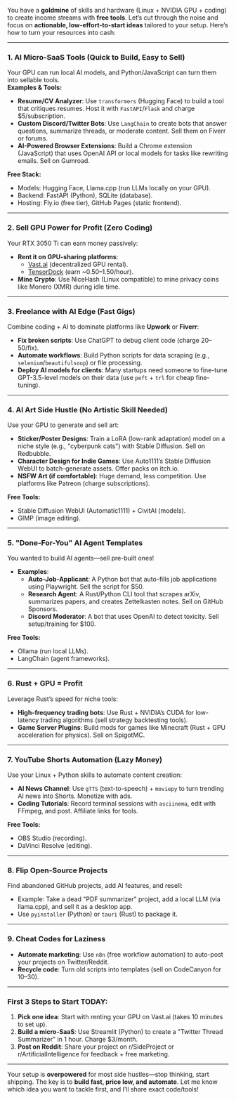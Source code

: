 	
You have a **goldmine** of skills and hardware (Linux + NVIDIA GPU + coding) to create income streams with **free tools**. Let’s cut through the noise and focus on **actionable, low-effort-to-start ideas** tailored to your setup. Here’s how to turn your resources into cash:

---

### **1. AI Micro-SaaS Tools (Quick to Build, Easy to Sell)**  
Your GPU can run local AI models, and Python/JavaScript can turn them into sellable tools.  
**Examples & Tools:**  
- **Resume/CV Analyzer**: Use `transformers` (Hugging Face) to build a tool that critiques resumes. Host it with `FastAPI`/`Flask` and charge $5/subscription.  
- **Custom Discord/Twitter Bots**: Use `LangChain` to create bots that answer questions, summarize threads, or moderate content. Sell them on Fiverr or forums.  
- **AI-Powered Browser Extensions**: Build a Chrome extension (JavaScript) that uses OpenAI API or local models for tasks like rewriting emails. Sell on Gumroad.  

**Free Stack:**  
- Models: Hugging Face, Llama.cpp (run LLMs locally on your GPU).  
- Backend: FastAPI (Python), SQLite (database).  
- Hosting: Fly.io (free tier), GitHub Pages (static frontend).  

---

### **2. Sell GPU Power for Profit (Zero Coding)**  
Your RTX 3050 Ti can earn money passively:  
- **Rent it on GPU-sharing platforms**:  
  - [Vast.ai](https://vast.ai) (decentralized GPU rental).  
  - [TensorDock](https://tensordock.com) (earn ~$0.50–$1.50/hour).  
- **Mine Crypto**: Use NiceHash (Linux compatible) to mine privacy coins like Monero (XMR) during idle time.  

---

### **3. Freelance with AI Edge (Fast Gigs)**  
Combine coding + AI to dominate platforms like **Upwork** or **Fiverr**:  
- **Fix broken scripts**: Use ChatGPT to debug client code (charge $20–$50/fix).  
- **Automate workflows**: Build Python scripts for data scraping (e.g., `selenium`/`beautifulsoup`) or file processing.  
- **Deploy AI models for clients**: Many startups need someone to fine-tune GPT-3.5-level models on their data (use `peft` + `trl` for cheap fine-tuning).  

---

### **4. AI Art Side Hustle (No Artistic Skill Needed)**  
Use your GPU to generate and sell art:  
- **Sticker/Poster Designs**: Train a LoRA (low-rank adaptation) model on a niche style (e.g., "cyberpunk cats") with Stable Diffusion. Sell on Redbubble.  
- **Character Design for Indie Games**: Use Auto1111’s Stable Diffusion WebUI to batch-generate assets. Offer packs on itch.io.  
- **NSFW Art (if comfortable)**: Huge demand, less competition. Use platforms like Patreon (charge subscriptions).  

**Free Tools:**  
- Stable Diffusion WebUI (Automatic1111) + CivitAI (models).  
- GIMP (image editing).  

---

### **5. "Done-For-You" AI Agent Templates**  
You wanted to build AI agents—sell pre-built ones!  
- **Examples**:  
  - **Auto-Job-Applicant**: A Python bot that auto-fills job applications using Playwright. Sell the script for $50.  
  - **Research Agent**: A Rust/Python CLI tool that scrapes arXiv, summarizes papers, and creates Zettelkasten notes. Sell on GitHub Sponsors.  
  - **Discord Moderator**: A bot that uses OpenAI to detect toxicity. Sell setup/training for $100.  

**Free Tools:**  
- Ollama (run local LLMs).  
- LangChain (agent frameworks).  

---

### **6. Rust + GPU = Profit**  
Leverage Rust’s speed for niche tools:  
- **High-frequency trading bots**: Use Rust + NVIDIA’s CUDA for low-latency trading algorithms (sell strategy backtesting tools).  
- **Game Server Plugins**: Build mods for games like Minecraft (Rust + GPU acceleration for physics). Sell on SpigotMC.  

---

### **7. YouTube Shorts Automation (Lazy Money)**  
Use your Linux + Python skills to automate content creation:  
- **AI News Channel**: Use `gTTS` (text-to-speech) + `moviepy` to turn trending AI news into Shorts. Monetize with ads.  
- **Coding Tutorials**: Record terminal sessions with `asciinema`, edit with FFmpeg, and post. Affiliate links for tools.  

**Free Tools:**  
- OBS Studio (recording).  
- DaVinci Resolve (editing).  

---

### **8. Flip Open-Source Projects**  
Find abandoned GitHub projects, add AI features, and resell:  
- Example: Take a dead "PDF summarizer" project, add a local LLM (via llama.cpp), and sell it as a desktop app.  
- Use `pyinstaller` (Python) or `tauri` (Rust) to package it.  

---

### **9. Cheat Codes for Laziness**  
- **Automate marketing**: Use `n8n` (free workflow automation) to auto-post your projects on Twitter/Reddit.  
- **Recycle code**: Turn old scripts into templates (sell on CodeCanyon for $10–$30).  

---

### **First 3 Steps to Start TODAY:**  
1. **Pick one idea**: Start with renting your GPU on Vast.ai (takes 10 minutes to set up).  
2. **Build a micro-SaaS**: Use Streamlit (Python) to create a "Twitter Thread Summarizer" in 1 hour. Charge $3/month.  
3. **Post on Reddit**: Share your project on r/SideProject or r/ArtificialIntelligence for feedback + free marketing.  

---

Your setup is **overpowered** for most side hustles—stop thinking, start shipping. The key is to **build fast, price low, and automate**. Let me know which idea you want to tackle first, and I’ll share exact code/tools!